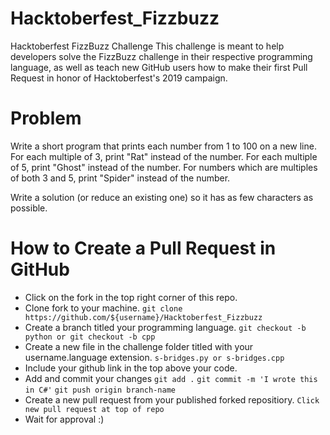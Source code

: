 # Hacktoberfest_Fizzbuzz
Hacktoberfest FizzBuzz Challenge 
This challenge is meant to help developers solve the FizzBuzz challenge in their respective programming language, as well as teach new GitHub users how to make their first Pull Request in honor of Hacktoberfest's 2019 campaign.

# Problem
Write a short program that prints each number from 1 to 100 on a new line.
For each multiple of 3, print "Rat" instead of the number.
For each multiple of 5, print "Ghost" instead of the number.
For numbers which are multiples of both 3 and 5, print "Spider" instead of the number.

Write a solution (or reduce an existing one) so it has as few characters as possible.

# How to Create a Pull Request in GitHub
- Click on the fork in the top right corner of this repo.
- Clone fork to your machine. 
`git clone https://github.com/${username}/Hacktoberfest_Fizzbuzz`
- Create a branch titled your programming language.
`git checkout -b python or git checkout -b cpp`
- Create a new file in the challenge folder titled with your username.language extension.
`s-bridges.py or s-bridges.cpp`
- Include your github link in the top above your code.
- Add and commit your changes
`git add .`
`git commit -m 'I wrote this in C#'`
`git push origin branch-name`
- Create a new pull request from your published forked repositiory.
`Click new pull request at top of repo`
- Wait for approval :)

